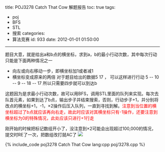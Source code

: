 title: POJ3278 Catch That Cow 解题报告
toc: true
tags:
  - poj
  - BFS
  - STL
  - 搜索
categories:
  - 算法竞赛
id: 933
date: 2012-01-01 01:50:00
---

题目大意，就是给出a和b点的横坐标，求到a，b的最小行动次数，其中每次行动只能是下面两种情况之一

*   向左或向右移动一步，即横坐标加1或者减1
*   横坐标变成原来的两倍
对于题目给出的数据5 17 ， 可以这样进行行动  5 -- 10 -- 9 -- 18 -- 17  所以只需要四步就可以到达b

这题因为是求最小行动次数，故可以用BFS，调用STL里面的队列来实现。每次去队首元素，如果到达了b点，输出步子并结束搜索，否则，行动步子+1，并分别将改点的横坐标+1，-1，×2操作后压入队列，一直到寻找到解。<font color="red">注意到当位置的横坐标超过了b点就应该再向右走，故此时应该对其横坐标只有-1操作，还要注意到横坐标为0的特殊情况，此处应该只进行+1行走</font>

刚开始的时候把标记数组开小了，没注意到×2可能会出现超过100,000的情况，提交时RE了一次，把数组改打就AC了
![](http://pic002.cnblogs.com/images/2011/315754/2011072317145432.png)

{% include_code poj3278 Catch That Cow lang:cpp poj/3278.cpp %}